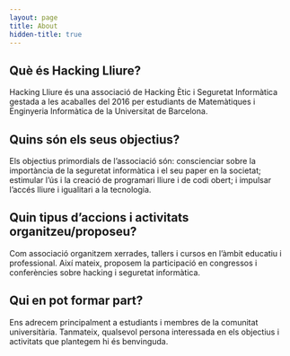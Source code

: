 ```yaml
---
layout: page
title: About
hidden-title: true
---
```


## Què és Hacking Lliure?

Hacking Lliure és una associació de Hacking Ètic i Seguretat Informàtica gestada a les acaballes del 2016 per estudiants de Matemàtiques i Enginyeria Informàtica de la Universitat de Barcelona.

## Quins són els seus objectius?

Els objectius primordials de l’associació són: conscienciar sobre la importància de la seguretat informàtica i el seu paper en la societat; estimular l’ús i la creació de programari lliure i de codi obert; i impulsar l’accés lliure i igualitari a la tecnologia.

## Quin tipus d’accions i activitats organitzeu/proposeu?

Com associació organitzem xerrades, tallers i cursos en l’àmbit educatiu i professional. Així mateix, proposem la participació en congressos i conferències sobre hacking i seguretat informàtica.

## Qui en pot formar part?

Ens adrecem principalment a estudiants i membres de la comunitat universitària. Tanmateix, qualsevol persona interessada en els objectius i activitats que plantegem hi és benvinguda.
